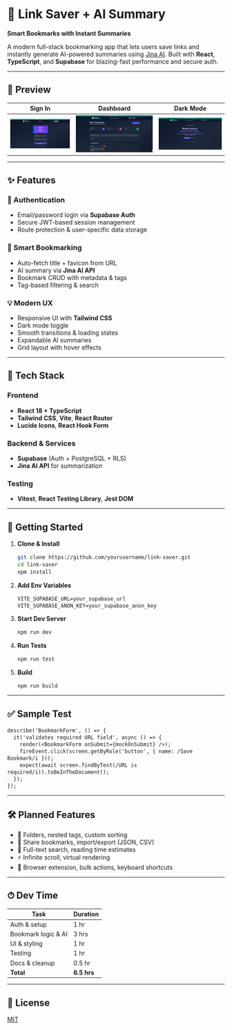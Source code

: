 # 🔗 Link Saver + AI Summary  
**Smart Bookmarks with Instant Summaries**

A modern full-stack bookmarking app that lets users save links and instantly generate AI-powered summaries using [Jina AI](https://jina.ai/). Built with **React**, **TypeScript**, and **Supabase** for blazing-fast performance and secure auth.

---

## 📸 Preview

| Sign In | Dashboard | Dark Mode |
|--------|------------|-----------|
| ![](public/1.png) | ![](public/2.png) | ![](public/3.png) |

---

## ✨ Features

### 🔐 Authentication
- Email/password login via **Supabase Auth**
- Secure JWT-based session management
- Route protection & user-specific data storage

### 🧠 Smart Bookmarking
- Auto-fetch title + favicon from URL
- AI summary via **Jina AI API**
- Bookmark CRUD with metadata & tags
- Tag-based filtering & search

### 💡 Modern UX
- Responsive UI with **Tailwind CSS**
- Dark mode toggle
- Smooth transitions & loading states
- Expandable AI summaries
- Grid layout with hover effects

---

## 🧰 Tech Stack

### Frontend  
- **React 18 + TypeScript**  
- **Tailwind CSS**, **Vite**, **React Router**  
- **Lucide Icons**, **React Hook Form**

### Backend & Services  
- **Supabase** (Auth + PostgreSQL + RLS)  
- **Jina AI API** for summarization

### Testing  
- **Vitest**, **React Testing Library**, **Jest DOM**

---

## 🚀 Getting Started

1. **Clone & Install**
   ```bash
   git clone https://github.com/yourusername/link-saver.git
   cd link-saver
   npm install
   ```

2. **Add Env Variables**
   ```env
   VITE_SUPABASE_URL=your_supabase_url
   VITE_SUPABASE_ANON_KEY=your_supabase_anon_key
   ```

3. **Start Dev Server**
   ```bash
   npm run dev
   ```

4. **Run Tests**
   ```bash
   npm run test
   ```

5. **Build**
   ```bash
   npm run build
   ```

---

## ✅ Sample Test

```tsx
describe('BookmarkForm', () => {
  it('validates required URL field', async () => {
    render(<BookmarkForm onSubmit={mockOnSubmit} />);
    fireEvent.click(screen.getByRole('button', { name: /Save Bookmark/i }));
    expect(await screen.findByText(/URL is required/i)).toBeInTheDocument();
  });
});
```

---

## 🛠 Planned Features

- 🔖 Folders, nested tags, custom sorting  
- 🔁 Share bookmarks, import/export (JSON, CSV)  
- 🔎 Full-text search, reading time estimates  
- ⚡ Infinite scroll, virtual rendering  
- 🧩 Browser extension, bulk actions, keyboard shortcuts  

---

## ⏱ Dev Time

| Task                   | Duration |
|------------------------|----------|
| Auth & setup           | 1 hr     |
| Bookmark logic & AI    | 3 hrs    |
| UI & styling           | 1 hr     |
| Testing                | 1 hr     |
| Docs & cleanup         | 0.5 hr   |
| **Total**              | **6.5 hrs** |

---

## 📄 License

[MIT](LICENSE)